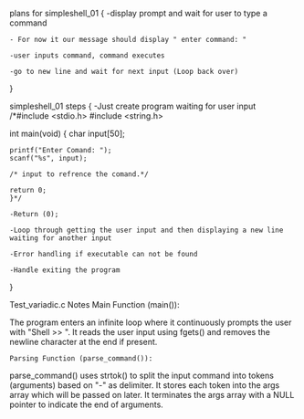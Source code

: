 plans for simpleshell_01 
{
    -display prompt and wait for user to type a command

    - For now it our message should display " enter command: "

    -user inputs command, command executes

    -go to new line and wait for next input (Loop back over)
}

simpleshell_01 steps
{
    -Just create program waiting for user input
    /*#include <stdio.h>
#include <string.h>

int main(void) {
    char input[50];

    printf("Enter Comand: ");
    scanf("%s", input);

    /* input to refrence the comand.*/ 

    return 0;
    }*/

    -Return (0); 

    -Loop through getting the user input and then displaying a new line waiting for another input

    -Error handling if executable can not be found

    -Handle exiting the program
}

Test_variadic.c Notes 
    Main Function (main()):

The program enters an infinite loop where it continuously prompts the user with "Shell >> ".
It reads the user input using fgets() and removes the newline character at the end if present.

    Parsing Function (parse_command()):

parse_command() uses strtok() to split the input command into tokens (arguments) based on "-" as delimiter.
It stores each token into the args array which will be passed on later.
It terminates the args array with a NULL pointer to indicate the end of arguments.
